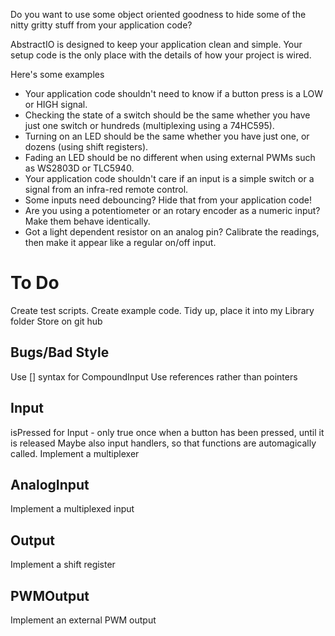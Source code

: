 Do you want to use some object oriented goodness to hide some of the nitty gritty stuff
from your application code?

AbstractIO is designed to keep your application clean and simple. Your setup code is the
only place with the details of how your project is wired.

Here's some examples

* Your application code shouldn't need to know if a button press is a LOW or HIGH signal.
* Checking the state of a switch should be the same whether you have just one switch or hundreds (multiplexing using a 74HC595).
* Turning on an LED should be the same whether you have just one, or dozens (using shift registers).
* Fading an LED should be no different when using external PWMs such as WS2803D or TLC5940.
* Your application code shouldn't care if an input is a simple switch or a signal from an infra-red remote control.
* Some inputs need debouncing? Hide that from your application code!
* Are you using a potentiometer or an rotary encoder as a numeric input? Make them behave identically.
* Got a light dependent resistor on an analog pin? Calibrate the readings, then make it appear like a regular on/off input.


To Do
=====

Create test scripts.
Create example code.
Tidy up, place it into my Library folder
Store on git hub


Bugs/Bad Style
--------------

Use [] syntax for CompoundInput
Use references rather than pointers

Input
-----

isPressed for Input - only true once when a button has been pressed, until it is released
Maybe also input handlers, so that functions are automagically called.
Implement a multiplexer

AnalogInput
-----------

Implement a multiplexed input

Output
------

Implement a shift register

PWMOutput
---------

Implement an external PWM output




